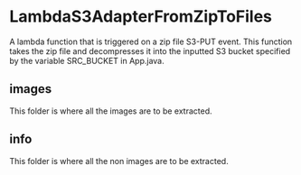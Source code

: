 # LambdaS3AdapterFromZipToFiles
A lambda function that is triggered on a zip file S3-PUT event. This function takes the zip file and decompresses 
it into the inputted S3 bucket specified by the variable SRC_BUCKET in App.java. 

## images
This folder is where all the images are to be extracted.

## info
This folder is where all the non images are to be extracted.

